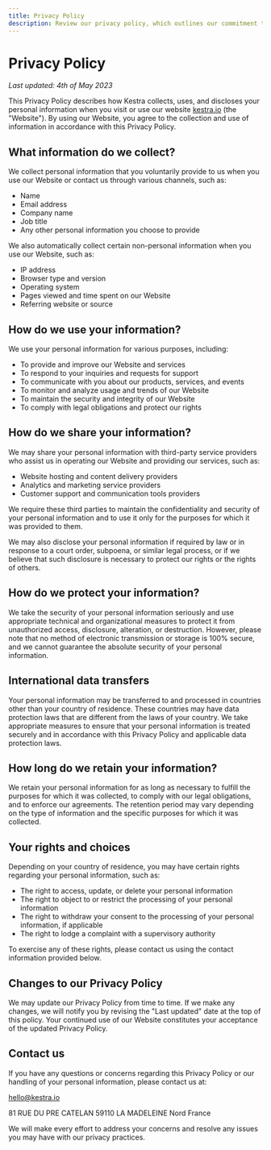 ```yaml
---
title: Privacy Policy
description: Review our privacy policy, which outlines our commitment to protecting your personal data, the types of information we collect
---
```


# Privacy Policy

*Last updated: 4th of May 2023*

This Privacy Policy describes how Kestra collects, uses, and discloses your personal information when you visit or use our website [kestra.io](http://kestra.io) (the "Website"). By using our Website, you agree to the collection and use of information in accordance with this Privacy Policy.

## What information do we collect?

We collect personal information that you voluntarily provide to us when you use our Website or contact us through various channels, such as:

-   Name
-   Email address
-   Company name
-   Job title
-   Any other personal information you choose to provide

We also automatically collect certain non-personal information when you use our Website, such as:

-   IP address
-   Browser type and version
-   Operating system
-   Pages viewed and time spent on our Website
-   Referring website or source

## How do we use your information?

We use your personal information for various purposes, including:

-   To provide and improve our Website and services
-   To respond to your inquiries and requests for support
-   To communicate with you about our products, services, and events
-   To monitor and analyze usage and trends of our Website
-   To maintain the security and integrity of our Website
-   To comply with legal obligations and protect our rights

## How do we share your information?

We may share your personal information with third-party service providers who assist us in operating our Website and providing our services, such as:

-   Website hosting and content delivery providers
-   Analytics and marketing service providers
-   Customer support and communication tools providers

We require these third parties to maintain the confidentiality and security of your personal information and to use it only for the purposes for which it was provided to them.

We may also disclose your personal information if required by law or in response to a court order, subpoena, or similar legal process, or if we believe that such disclosure is necessary to protect our rights or the rights of others.

## How do we protect your information?

We take the security of your personal information seriously and use appropriate technical and organizational measures to protect it from unauthorized access, disclosure, alteration, or destruction. However, please note that no method of electronic transmission or storage is 100% secure, and we cannot guarantee the absolute security of your personal information.

## International data transfers

Your personal information may be transferred to and processed in countries other than your country of residence. These countries may have data protection laws that are different from the laws of your country. We take appropriate measures to ensure that your personal information is treated securely and in accordance with this Privacy Policy and applicable data protection laws.

## How long do we retain your information?

We retain your personal information for as long as necessary to fulfill the purposes for which it was collected, to comply with our legal obligations, and to enforce our agreements. The retention period may vary depending on the type of information and the specific purposes for which it was collected.

## Your rights and choices

Depending on your country of residence, you may have certain rights regarding your personal information, such as:

-   The right to access, update, or delete your personal information
-   The right to object to or restrict the processing of your personal information
-   The right to withdraw your consent to the processing of your personal information, if applicable
-   The right to lodge a complaint with a supervisory authority

To exercise any of these rights, please contact us using the contact information provided below.

## Changes to our Privacy Policy

We may update our Privacy Policy from time to time. If we make any changes, we will notify you by revising the "Last updated" date at the top of this policy. Your continued use of our Website constitutes your acceptance of the updated Privacy Policy.

## Contact us

If you have any questions or concerns regarding this Privacy Policy or our handling of your personal information, please contact us at:

<hello@kestra.io>

81 RUE DU PRE CATELAN 59110 LA MADELEINE Nord France

We will make every effort to address your concerns and resolve any issues you may have with our privacy practices.